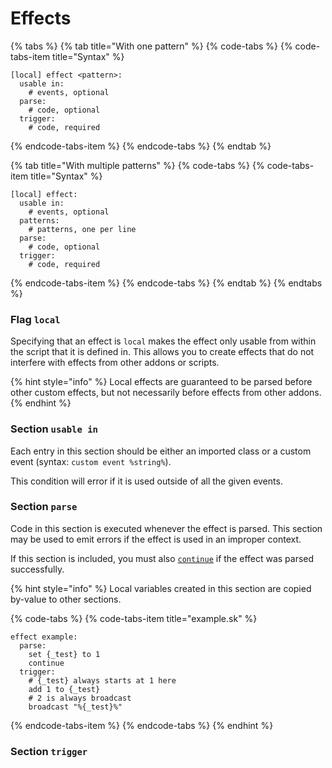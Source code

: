 # Effects

{% tabs %}
{% tab title="With one pattern" %}
{% code-tabs %}
{% code-tabs-item title="Syntax" %}
```text
[local] effect <pattern>:
  usable in:
    # events, optional
  parse:
    # code, optional
  trigger:
    # code, required
```
{% endcode-tabs-item %}
{% endcode-tabs %}
{% endtab %}

{% tab title="With multiple patterns" %}
{% code-tabs %}
{% code-tabs-item title="Syntax" %}
```text
[local] effect:
  usable in:
    # events, optional
  patterns:
    # patterns, one per line
  parse:
    # code, optional
  trigger:
    # code, required
```
{% endcode-tabs-item %}
{% endcode-tabs %}
{% endtab %}
{% endtabs %}

### Flag `local`

Specifying that an effect is `local` makes the effect only usable from within the script that it is defined in. This allows you to create effects that do not interfere with effects from other addons or scripts.

{% hint style="info" %}
Local effects are guaranteed to be parsed before other custom effects, but not necessarily before effects from other addons.
{% endhint %}

### Section `usable in`

Each entry in this section should be either an imported class or a custom event \(syntax: `custom event %string%`\).

This condition will error if it is used outside of all the given events.

### Section `parse`

Code in this section is executed whenever the effect is parsed. This section may be used to emit errors if the effect is used in an improper context.

If this section is included, you must also [`continue`](README.md#continue) if the effect was parsed successfully.

{% hint style="info" %}
Local variables created in this section are copied by-value to other sections.

{% code-tabs %}
{% code-tabs-item title="example.sk" %}
```text
effect example:
  parse:
    set {_test} to 1
    continue
  trigger:
    # {_test} always starts at 1 here
    add 1 to {_test}
    # 2 is always broadcast
    broadcast "%{_test}%"
```
{% endcode-tabs-item %}
{% endcode-tabs %}
{% endhint %}

### Section `trigger`

